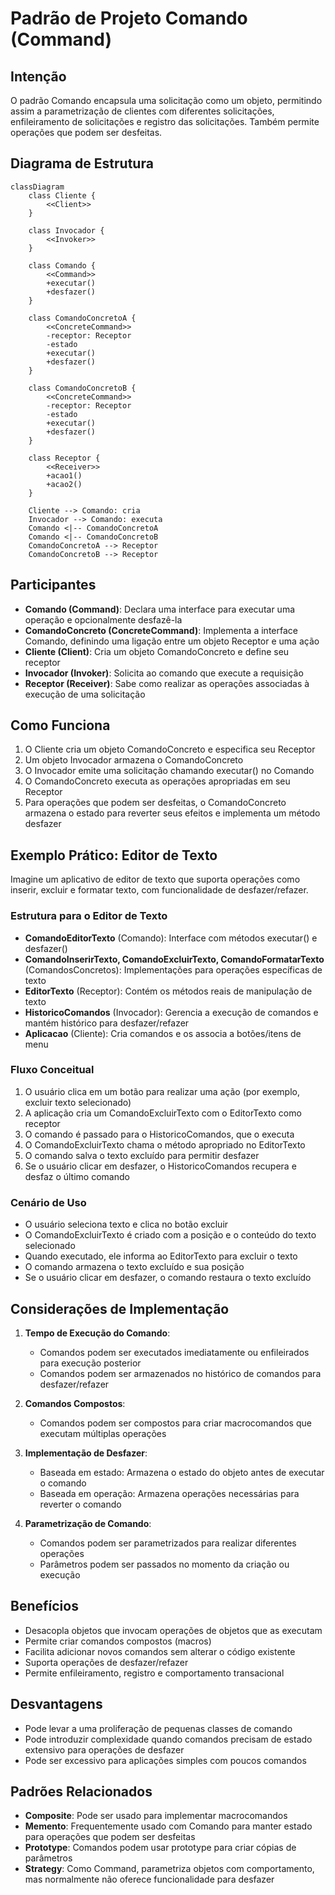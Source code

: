 # Padrão de Projeto Comando (Command)

## Intenção

O padrão Comando encapsula uma solicitação como um objeto, permitindo assim a parametrização de clientes com diferentes
solicitações, enfileiramento de solicitações e registro das solicitações. Também permite operações que podem ser
desfeitas.

## Diagrama de Estrutura

```mermaid
classDiagram
    class Cliente {
        <<Client>>
    }

    class Invocador {
        <<Invoker>>
    }

    class Comando {
        <<Command>>
        +executar()
        +desfazer()
    }

    class ComandoConcretoA {
        <<ConcreteCommand>>
        -receptor: Receptor
        -estado
        +executar()
        +desfazer()
    }

    class ComandoConcretoB {
        <<ConcreteCommand>>
        -receptor: Receptor
        -estado
        +executar()
        +desfazer()
    }

    class Receptor {
        <<Receiver>>
        +acao1()
        +acao2()
    }

    Cliente --> Comando: cria
    Invocador --> Comando: executa
    Comando <|-- ComandoConcretoA
    Comando <|-- ComandoConcretoB
    ComandoConcretoA --> Receptor
    ComandoConcretoB --> Receptor
```

## Participantes

- **Comando (Command)**: Declara uma interface para executar uma operação e opcionalmente desfazê-la
- **ComandoConcreto (ConcreteCommand)**: Implementa a interface Comando, definindo uma ligação entre um objeto Receptor
  e uma ação
- **Cliente (Client)**: Cria um objeto ComandoConcreto e define seu receptor
- **Invocador (Invoker)**: Solicita ao comando que execute a requisição
- **Receptor (Receiver)**: Sabe como realizar as operações associadas à execução de uma solicitação

## Como Funciona

1. O Cliente cria um objeto ComandoConcreto e especifica seu Receptor
2. Um objeto Invocador armazena o ComandoConcreto
3. O Invocador emite uma solicitação chamando executar() no Comando
4. O ComandoConcreto executa as operações apropriadas em seu Receptor
5. Para operações que podem ser desfeitas, o ComandoConcreto armazena o estado para reverter seus efeitos e implementa
   um método desfazer

## Exemplo Prático: Editor de Texto

Imagine um aplicativo de editor de texto que suporta operações como inserir, excluir e formatar texto, com
funcionalidade de desfazer/refazer.

### Estrutura para o Editor de Texto

- **ComandoEditorTexto** (Comando): Interface com métodos executar() e desfazer()
- **ComandoInserirTexto, ComandoExcluirTexto, ComandoFormatarTexto** (ComandosConcretos): Implementações para operações
  específicas de texto
- **EditorTexto** (Receptor): Contém os métodos reais de manipulação de texto
- **HistoricoComandos** (Invocador): Gerencia a execução de comandos e mantém histórico para desfazer/refazer
- **Aplicacao** (Cliente): Cria comandos e os associa a botões/itens de menu

### Fluxo Conceitual

1. O usuário clica em um botão para realizar uma ação (por exemplo, excluir texto selecionado)
2. A aplicação cria um ComandoExcluirTexto com o EditorTexto como receptor
3. O comando é passado para o HistoricoComandos, que o executa
4. O ComandoExcluirTexto chama o método apropriado no EditorTexto
5. O comando salva o texto excluído para permitir desfazer
6. Se o usuário clicar em desfazer, o HistoricoComandos recupera e desfaz o último comando

### Cenário de Uso

- O usuário seleciona texto e clica no botão excluir
- O ComandoExcluirTexto é criado com a posição e o conteúdo do texto selecionado
- Quando executado, ele informa ao EditorTexto para excluir o texto
- O comando armazena o texto excluído e sua posição
- Se o usuário clicar em desfazer, o comando restaura o texto excluído

## Considerações de Implementação

1. **Tempo de Execução do Comando**:
    - Comandos podem ser executados imediatamente ou enfileirados para execução posterior
    - Comandos podem ser armazenados no histórico de comandos para desfazer/refazer

2. **Comandos Compostos**:
    - Comandos podem ser compostos para criar macrocomandos que executam múltiplas operações

3. **Implementação de Desfazer**:
    - Baseada em estado: Armazena o estado do objeto antes de executar o comando
    - Baseada em operação: Armazena operações necessárias para reverter o comando

4. **Parametrização de Comando**:
    - Comandos podem ser parametrizados para realizar diferentes operações
    - Parâmetros podem ser passados no momento da criação ou execução

## Benefícios

- Desacopla objetos que invocam operações de objetos que as executam
- Permite criar comandos compostos (macros)
- Facilita adicionar novos comandos sem alterar o código existente
- Suporta operações de desfazer/refazer
- Permite enfileiramento, registro e comportamento transacional

## Desvantagens

- Pode levar a uma proliferação de pequenas classes de comando
- Pode introduzir complexidade quando comandos precisam de estado extensivo para operações de desfazer
- Pode ser excessivo para aplicações simples com poucos comandos

## Padrões Relacionados

- **Composite**: Pode ser usado para implementar macrocomandos
- **Memento**: Frequentemente usado com Comando para manter estado para operações que podem ser desfeitas
- **Prototype**: Comandos podem usar prototype para criar cópias de parâmetros
- **Strategy**: Como Command, parametriza objetos com comportamento, mas normalmente não oferece funcionalidade para
  desfazer
